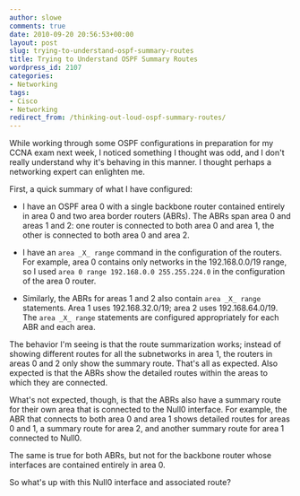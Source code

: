 ```yaml
---
author: slowe
comments: true
date: 2010-09-20 20:56:53+00:00
layout: post
slug: trying-to-understand-ospf-summary-routes
title: Trying to Understand OSPF Summary Routes
wordpress_id: 2107
categories:
- Networking
tags:
- Cisco
- Networking
redirect_from: /thinking-out-loud-ospf-summary-routes/
---
```


While working through some OSPF configurations in preparation for my CCNA exam next week, I noticed something I thought was odd, and I don't really understand why it's behaving in this manner. I thought perhaps a networking expert can enlighten me.

First, a quick summary of what I have configured:

* I have an OSPF area 0 with a single backbone router contained entirely in area 0 and two area border routers (ABRs). The ABRs span area 0 and areas 1 and 2: one router is connected to both area 0 and area 1, the other is connected to both area 0 and area 2.

* I have an `area _X_ range` command in the configuration of the routers. For example, area 0 contains only networks in the 192.168.0.0/19 range, so I used `area 0 range 192.168.0.0 255.255.224.0` in the configuration of the area 0 router.

* Similarly, the ABRs for areas 1 and 2 also contain `area _X_ range` statements. Area 1 uses 192.168.32.0/19; area 2 uses 192.168.64.0/19. The `area _X_ range` statements are configured appropriately for each ABR and each area.

The behavior I'm seeing is that the route summarization works; instead of showing different routes for all the subnetworks in area 1, the routers in areas 0 and 2 only show the summary route. That's all as expected. Also expected is that the ABRs show the detailed routes within the areas to which they are connected.

What's not expected, though, is that the ABRs also have a summary route for their own area that is connected to the Null0 interface. For example, the ABR that connects to both area 0 and area 1 shows detailed routes for areas 0 and 1, a summary route for area 2, and another summary route for area 1 connected to Null0.

The same is true for both ABRs, but not for the backbone router whose interfaces are contained entirely in area 0.

So what's up with this Null0 interface and associated route?
